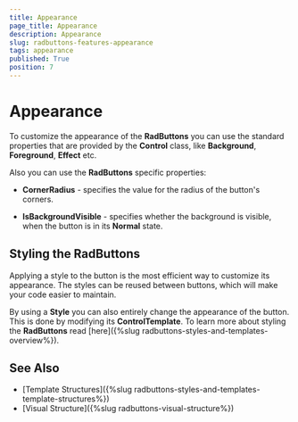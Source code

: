 ```yaml
---
title: Appearance
page_title: Appearance
description: Appearance
slug: radbuttons-features-appearance
tags: appearance
published: True
position: 7
---
```


# Appearance

To customize the appearance of the __RadButtons__ you can use the standard properties that are provided by the __Control__ class, like __Background__, __Foreground__, __Effect__ etc.

Also you can use the __RadButtons__ specific properties:

* __CornerRadius__ - specifies the value for the radius of the button's corners.

* __IsBackgroundVisible__ - specifies whether the background is visible, when the button is in its __Normal__ state.

## Styling the RadButtons

Applying a style to the button is the most efficient way to customize its appearance. The styles can be reused between buttons, which will make your code easier to maintain.

By using a __Style__ you can also entirely change the appearance of the button. This is done by modifying its __ControlTemplate__. To learn more about styling the __RadButtons__ read [here]({%slug radbuttons-styles-and-templates-overview%}).

## See Also
 * [Template Structures]({%slug radbuttons-styles-and-templates-template-structures%})
 * [Visual Structure]({%slug radbuttons-visual-structure%})